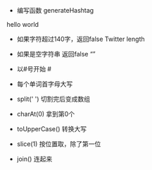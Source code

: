 - 编写函数 generateHashtag
 
 hello world

- 如果字符超过140字，返回false Twitter  length
- 如果是空字符串 返回false   “”
- 以#号开始  #
- 每个单词首字母大写  

- split(' ') 切割完后变成数组
- charAt(0) 拿到第0个
- toUpperCase() 转换大写
- slice(1) 按位置取，除了第一位
- join() 连起来


